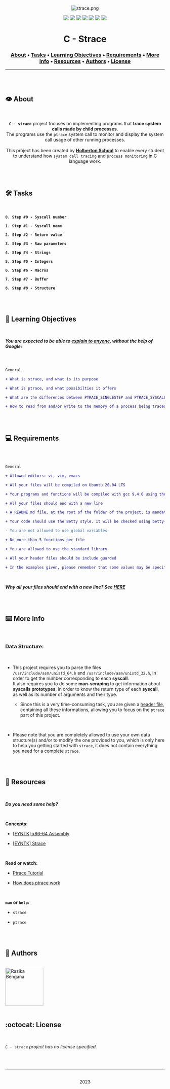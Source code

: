 <div align="center">
<br>

![strace.png](README-image/strace.png)

</div>


<p align="center">
<img src="https://img.shields.io/badge/-C-yellow">
<img src="https://img.shields.io/badge/-Linux-lightgrey">
<img src="https://img.shields.io/badge/-WSL-brown">
<img src="https://img.shields.io/badge/-Ubuntu%2020.04.4%20LTS-orange">
<img src="https://img.shields.io/badge/-JetBrains-blue">
<img src="https://img.shields.io/badge/-Holberton%20School-red">
<img src="https://img.shields.io/badge/License-not%20specified-brightgreen">
</p>


<h1 align="center"> C - Strace </h1>


<h3 align="center">
<a href="https://github.com/RazikaBengana/holbertonschool-system_linux/tree/main/strace#eye-about">About</a> •
<a href="https://github.com/RazikaBengana/holbertonschool-system_linux/tree/main/strace#hammer_and_wrench-tasks">Tasks</a> •
<a href="https://github.com/RazikaBengana/holbertonschool-system_linux/tree/main/strace#memo-learning-objectives">Learning Objectives</a> •
<a href="https://github.com/RazikaBengana/holbertonschool-system_linux/tree/main/strace#computer-requirements">Requirements</a> •
<a href="https://github.com/RazikaBengana/holbertonschool-system_linux/tree/main/strace#keyboard-more-info">More Info</a> •
<a href="https://github.com/RazikaBengana/holbertonschool-system_linux/tree/main/strace#mag_right-resources">Resources</a> •
<a href="https://github.com/RazikaBengana/holbertonschool-system_linux/tree/main/strace#bust_in_silhouette-authors">Authors</a> •
<a href="https://github.com/RazikaBengana/holbertonschool-system_linux/tree/main/strace#octocat-license">License</a>
</h3>

---

<!-- ------------------------------------------------------------------------------------------------- -->

<br>
<br>

## :eye: About

<br>

<div align="center">

**`C - strace`** project focuses on implementing programs that **trace system calls made by child processes**.
<br>
The programs use the `ptrace` system call to monitor and display the system call usage of other running processes.
<br>
<br>
This project has been created by **[Holberton School](https://www.holbertonschool.com/about-holberton)** to enable every student to understand how `system call tracing` and `process monitoring` in C language work.

</div>

<br>
<br>

<!-- ------------------------------------------------------------------------------------------------- -->

## :hammer_and_wrench: Tasks

<br>

**`0. Step #0 - Syscall number`**

**`1. Step #1 - Syscall name`**

**`2. Step #2 - Return value`**

**`3. Step #3 - Raw parameters`**

**`4. Step #4 - Strings`**

**`5. Step #5 - Integers`**

**`6. Step #6 - Macros`**

**`7. Step #7 - Buffer`**

**`8. Step #8 - Structure`**

<br>
<br>

<!-- ------------------------------------------------------------------------------------------------- -->

## :memo: Learning Objectives

<br>

**_You are expected to be able to [explain to anyone](https://fs.blog/feynman-learning-technique/), without the help of Google:_**

<br>

```diff

General

+ What is strace, and what is its purpose

+ What is ptrace, and what possibilties it offers

+ What are the differences between PTRACE_SINGLESTEP and PTRACE_SYSCALL

+ How to read from and/or write to the memory of a process being traced

```

<br>
<br>

<!-- ------------------------------------------------------------------------------------------------- -->

## :computer: Requirements

<br>

```diff

General

+ Allowed editors: vi, vim, emacs

+ All your files will be compiled on Ubuntu 20.04 LTS

+ Your programs and functions will be compiled with gcc 9.4.0 using the flags -Wall -Werror -Wextra and -pedantic

+ All your files should end with a new line

+ A README.md file, at the root of the folder of the project, is mandatory

+ Your code should use the Betty style. It will be checked using betty-style.pl and betty-doc.pl

- You are not allowed to use global variables

+ No more than 5 functions per file

+ You are allowed to use the standard library

+ All your header files should be include guarded

+ In the examples given, please remember that some values may be specific to the computer they are tested on, especially for addresses

```

<br>

**_Why all your files should end with a new line? See [HERE](https://unix.stackexchange.com/questions/18743/whats-the-point-in-adding-a-new-line-to-the-end-of-a-file/18789)_**

<br>
<br>

<!-- ------------------------------------------------------------------------------------------------- -->

## :keyboard: More Info

<br>

### Data Structure:

<br>

- This project requires you to parse the files `/usr/include/asm/unistd_64.h` and `/usr/include/asm/unistd_32.h`, in order to get the number corresponding to each **syscall**.<br>
  It also requires you to do some **man-scraping** to get information about **syscalls prototypes**, in order to know the return type of each **syscall**, as well as its number of arguments and their type.

    - Since this is a very time-consuming task, you are given a [header file](https://github.com/hs-hq/0x0B-strace.c), containing all these informations, allowing you to focus on the `ptrace` part of this project.

<br>

- Please note that you are completely allowed to use your own data structure(s) and/or to modify the one provided to you, which is only here to help you getting started with `strace`, it does not contain everything you need for a complete `strace`.

<br>
<br>

<!-- ------------------------------------------------------------------------------------------------- -->

## :mag_right: Resources

<br>

**_Do you need some help?_**

<br>

**Concepts:**

* [[EYNTK] x86-64 Assembly](https://drive.google.com/file/d/12KpGcka1olPEPE_IgPqow4yMxlOTm7Ia/view?usp=sharing)

* [[EYNTK] Strace](https://drive.google.com/file/d/12IauyokdEZq2S0M0gElFqfmuzLBbkhyB/view?usp=sharing)

<br>

**Read or watch:**

* [Ptrace Tutorial](https://drive.google.com/file/d/12bMZwwuBHgoN-ijwH98OW7hdcLjBmGeE/view?usp=sharing)

* [How does ptrace work](https://stackoverflow.com/questions/23928530/how-does-ptrace-work-in-linux/23929059#23929059)

<br>

**`man` or `help`:**

* `strace`

* `ptrace`

<br>
<br>

<!-- ------------------------------------------------------------------------------------------------- -->

## :bust_in_silhouette: Authors

<br>

<img src="https://img.shields.io/badge/Razika%20Bengana-darkblue" alt="Razika Bengana" width="120">

<br>
<br>

<!-- ------------------------------------------------------------------------------------------------- -->

## :octocat: License

<br>

```C - strace``` _project has no license specified._

<br>
<br>

---

<p align="center"><br>2023</p>